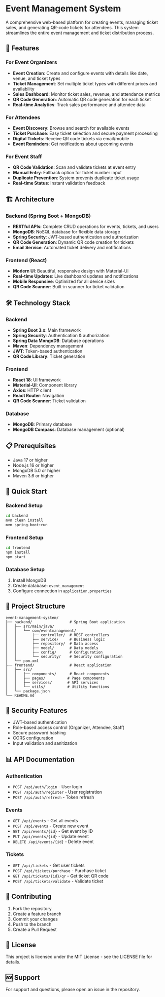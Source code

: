 # Event Management System

A comprehensive web-based platform for creating events, managing ticket sales, and generating QR-code tickets for attendees. This system streamlines the entire event management and ticket distribution process.

## 🚀 Features

### For Event Organizers
- **Event Creation**: Create and configure events with details like date, venue, and ticket types
- **Ticket Management**: Set multiple ticket types with different prices and availability
- **Sales Dashboard**: Monitor ticket sales, revenue, and attendance metrics
- **QR Code Generation**: Automatic QR code generation for each ticket
- **Real-time Analytics**: Track sales performance and attendee data

### For Attendees
- **Event Discovery**: Browse and search for available events
- **Ticket Purchase**: Easy ticket selection and secure payment processing
- **Digital Tickets**: Receive QR code tickets via email/mobile
- **Event Reminders**: Get notifications about upcoming events

### For Event Staff
- **QR Code Validation**: Scan and validate tickets at event entry
- **Manual Entry**: Fallback option for ticket number input
- **Duplicate Prevention**: System prevents duplicate ticket usage
- **Real-time Status**: Instant validation feedback

## 🏗️ Architecture

### Backend (Spring Boot + MongoDB)
- **RESTful APIs**: Complete CRUD operations for events, tickets, and users
- **MongoDB**: NoSQL database for flexible data storage
- **Spring Security**: JWT-based authentication and authorization
- **QR Code Generation**: Dynamic QR code creation for tickets
- **Email Service**: Automated ticket delivery and notifications

### Frontend (React)
- **Modern UI**: Beautiful, responsive design with Material-UI
- **Real-time Updates**: Live dashboard updates and notifications
- **Mobile Responsive**: Optimized for all device sizes
- **QR Code Scanner**: Built-in scanner for ticket validation

## 🛠️ Technology Stack

### Backend
- **Spring Boot 3.x**: Main framework
- **Spring Security**: Authentication & authorization
- **Spring Data MongoDB**: Database operations
- **Maven**: Dependency management
- **JWT**: Token-based authentication
- **QR Code Library**: Ticket generation

### Frontend
- **React 18**: UI framework
- **Material-UI**: Component library
- **Axios**: HTTP client
- **React Router**: Navigation
- **QR Code Scanner**: Ticket validation

### Database
- **MongoDB**: Primary database
- **MongoDB Compass**: Database management (optional)

## 📋 Prerequisites

- Java 17 or higher
- Node.js 16 or higher
- MongoDB 5.0 or higher
- Maven 3.6 or higher

## 🚀 Quick Start

### Backend Setup
```bash
cd backend
mvn clean install
mvn spring-boot:run
```

### Frontend Setup
```bash
cd frontend
npm install
npm start
```

### Database Setup
1. Install MongoDB
2. Create database: `event_management`
3. Configure connection in `application.properties`

## 📁 Project Structure

```
event-management-system/
├── backend/                 # Spring Boot application
│   ├── src/main/java/
│   │   └── com/eventmanagement/
│   │       ├── controller/  # REST controllers
│   │       ├── service/     # Business logic
│   │       ├── repository/  # Data access
│   │       ├── model/       # Data models
│   │       ├── config/      # Configuration
│   │       └── security/    # Security configuration
│   └── pom.xml
├── frontend/                # React application
│   ├── src/
│   │   ├── components/      # React components
│   │   ├── pages/          # Page components
│   │   ├── services/       # API services
│   │   └── utils/          # Utility functions
│   └── package.json
└── README.md
```

## 🔐 Security Features

- JWT-based authentication
- Role-based access control (Organizer, Attendee, Staff)
- Secure password hashing
- CORS configuration
- Input validation and sanitization

## 📊 API Documentation

### Authentication
- `POST /api/auth/login` - User login
- `POST /api/auth/register` - User registration
- `POST /api/auth/refresh` - Token refresh

### Events
- `GET /api/events` - Get all events
- `POST /api/events` - Create new event
- `GET /api/events/{id}` - Get event by ID
- `PUT /api/events/{id}` - Update event
- `DELETE /api/events/{id}` - Delete event

### Tickets
- `GET /api/tickets` - Get user tickets
- `POST /api/tickets/purchase` - Purchase ticket
- `GET /api/tickets/{id}/qr` - Get ticket QR code
- `POST /api/tickets/validate` - Validate ticket

## 🤝 Contributing

1. Fork the repository
2. Create a feature branch
3. Commit your changes
4. Push to the branch
5. Create a Pull Request

## 📄 License

This project is licensed under the MIT License - see the LICENSE file for details.

## 🆘 Support

For support and questions, please open an issue in the repository.
